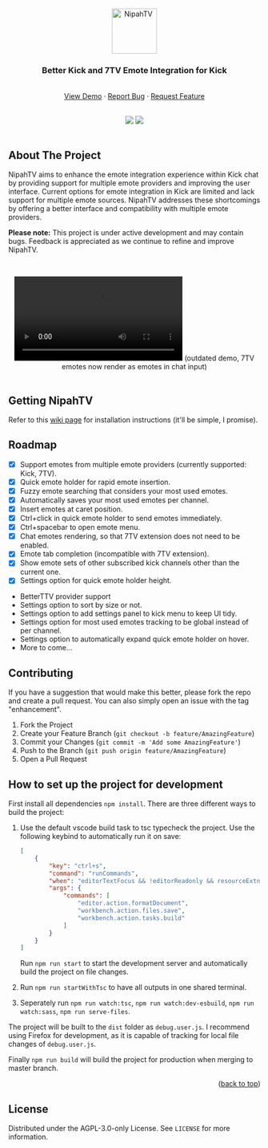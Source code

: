 <a name="readme-top"></a>

<br />
<div align="center">
  <a href="https://github.com/Xzensi/NipahTV">
    <img src="assets/img/logo_full.png" alt="NipahTV" height="90">
  </a>

  <h3 align="center">Better Kick and 7TV Emote Integration for Kick</h3>

  <p align="center">
    <br />
    <a href="#demo-video">View Demo</a>
    ·
    <a href="https://github.com/Xzensi/NipahTV/issues">Report Bug</a>
    ·
    <a href="https://github.com/Xzensi/NipahTV/issues">Request Feature</a>
  </p>
  <br />
  
  <img src="demo/screenshot_2.png" />
  <img src="demo/screenshot_3.png" />
</div>

<br />

## About The Project

NipahTV aims to enhance the emote integration experience within Kick chat by providing support for multiple emote providers and improving the user interface. Current options for emote integration in Kick are limited and lack support for multiple emote sources. NipahTV addresses these shortcomings by offering a better interface and compatibility with multiple emote providers.

<b>Please note:</b> This project is under active development and may contain bugs. Feedback is appreciated as we continue to refine and improve NipahTV.

<a name="demo-video"></a>
<br />

<div align="center">
  <video src="https://github.com/Xzensi/NipahTV/assets/14015478/62d07ea5-b629-41a2-990f-47d8ba51c91b" align="center" width="336"></video>
  (outdated demo, 7TV emotes now render as emotes in chat input)
</div>
<br />

## Getting NipahTV

Refer to this [wiki page](https://github.com/Xzensi/NipahTV/wiki/Installation-instructions) for installation instructions (it'll be simple, I promise).

## Roadmap

-   [x] Support emotes from multiple emote providers (currently supported: Kick, 7TV).
-   [x] Quick emote holder for rapid emote insertion.
-   [x] Fuzzy emote searching that considers your most used emotes.
-   [x] Automatically saves your most used emotes per channel.
-   [x] Insert emotes at caret position.
-   [x] Ctrl+click in quick emote holder to send emotes immediately.
-   [x] Ctrl+spacebar to open emote menu.
-   [x] Chat emotes rendering, so that 7TV extension does not need to be enabled.
-   [x] Emote tab completion (incompatible with 7TV extension).
-   [x] Show emote sets of other subscribed kick channels other than the current one.
-   [x] Settings option for quick emote holder height.

-   BetterTTV provider support
-   Settings option to sort by size or not.
-   Settings option to add settings panel to kick menu to keep UI tidy.
-   Settings option for most used emotes tracking to be global instead of per channel.
-   Settings option to automatically expand quick emote holder on hover.
-   More to come...

## Contributing

If you have a suggestion that would make this better, please fork the repo and create a pull request. You can also simply open an issue with the tag "enhancement".

1. Fork the Project
2. Create your Feature Branch (`git checkout -b feature/AmazingFeature`)
3. Commit your Changes (`git commit -m 'Add some AmazingFeature'`)
4. Push to the Branch (`git push origin feature/AmazingFeature`)
5. Open a Pull Request

## How to set up the project for development

First install all dependencies `npm install`. There are three different ways to build the project:

1. Use the default vscode build task to tsc typecheck the project. Use the following keybind to automatically run it on save:

    ```json
    [
    	{
    		"key": "ctrl+s",
    		"command": "runCommands",
    		"when": "editorTextFocus && !editorReadonly && resourceExtname == .ts",
    		"args": {
    			"commands": [
    				"editor.action.formatDocument",
    				"workbench.action.files.save",
    				"workbench.action.tasks.build"
    			]
    		}
    	}
    ]
    ```

    Run `npm run start` to start the development server and automatically build the project on file changes.

2. Run `npm run startWithTsc` to have all outputs in one shared terminal.

3. Seperately run `npm run watch:tsc`, `npm run watch:dev-esbuild`, `npm run watch:sass`, `npm run serve-files`.

The project will be built to the `dist` folder as `debug.user.js`. I recommend using Firefox for development, as it is capable of tracking for local file changes of `debug.user.js`.

Finally `npm run build` will build the project for production when merging to master branch.

<p align="right">(<a href="#readme-top">back to top</a>)</p>

## License

Distributed under the AGPL-3.0-only License. See `LICENSE` for more information.
